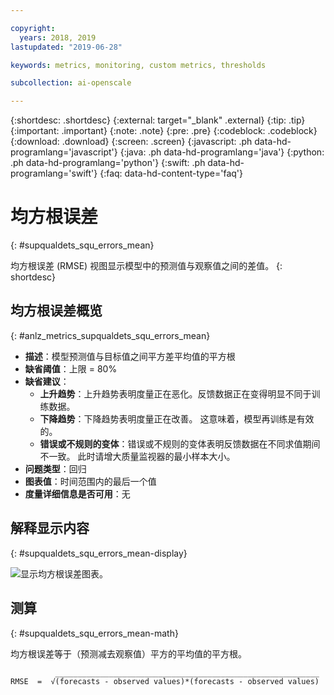 ```yaml
---

copyright:
  years: 2018, 2019
lastupdated: "2019-06-28"

keywords: metrics, monitoring, custom metrics, thresholds

subcollection: ai-openscale

---
```


{:shortdesc: .shortdesc}
{:external: target="_blank" .external}
{:tip: .tip}
{:important: .important}
{:note: .note}
{:pre: .pre}
{:codeblock: .codeblock}
{:download: .download}
{:screen: .screen}
{:javascript: .ph data-hd-programlang='javascript'}
{:java: .ph data-hd-programlang='java'}
{:python: .ph data-hd-programlang='python'}
{:swift: .ph data-hd-programlang='swift'}
{:faq: data-hd-content-type='faq'}

# 均方根误差
{: #supqualdets_squ_errors_mean}

均方根误差 (RMSE) 视图显示模型中的预测值与观察值之间的差值。
{: shortdesc}

## 均方根误差概览
{: #anlz_metrics_supqualdets_squ_errors_mean}

- **描述**：模型预测值与目标值之间平方差平均值的平方根
- **缺省阈值**：上限 = 80%
- **缺省建议**：
   - **上升趋势**：上升趋势表明度量正在恶化。反馈数据正在变得明显不同于训练数据。
   - **下降趋势**：下降趋势表明度量正在改善。 这意味着，模型再训练是有效的。
   - **错误或不规则的变体**：错误或不规则的变体表明反馈数据在不同求值期间不一致。 此时请增大质量监视器的最小样本大小。
- **问题类型**：回归
- **图表值**：时间范围内的最后一个值
- **度量详细信息是否可用**：无

## 解释显示内容
{: #supqualdets_squ_errors_mean-display}

![显示均方根误差图表。](images/xxxx.png)

## 测算
{: #supqualdets_squ_errors_mean-math}

均方根误差等于（预测减去观察值）平方的平均值的平方根。

```
          ___________________________________________________________
RMSE  =  √(forecasts - observed values)*(forecasts - observed values)
```
